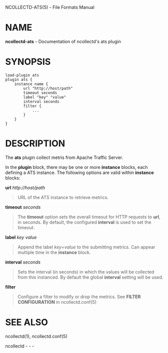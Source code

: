 NCOLLECTD-ATS(5) - File Formats Manual

# NAME

**ncollectd-ats** - Documentation of ncollectd's ats plugin

# SYNOPSIS

	load-plugin ats
	plugin ats {
	    instance name {
	        url "http://host/path"
	        timeout seconds
	        label "key" "value"
	        interval seconds
	        filter {
	            ...
	        }
	    }
	}

# DESCRIPTION

The **ats** plugin collect metris from Apache Traffic Server.

In the **plugin** block, there may be one or more **instance** blocks,
each defining a ATS instance.
The following options are valid within **instance** blocks:

**url** *http://host/path*

> URL of the ATS instance to retrieve metrics.

**timeout** *seconds*

> The **timeout** option sets the overall timeout for HTTP requests to
> **url**, in seconds.
> By default, the configured **interval** is used to set the timeout.

**label** *key* *value*

> Append the label *key*=*value* to the submitting metrics.
> Can appear multiple time in the **instance** block.

**interval** *seconds*

> Sets the interval (in seconds) in which the values will be collected from this
> instanced.
> By default the global **interval** setting will be used.

**filter**

> Configure a filter to modify or drop the metrics.
> See **FILTER CONFIGURATION** in
> ncollectd.conf(5)

# SEE ALSO

ncollectd(1),
ncollectd.conf(5)

ncollectd - - -

